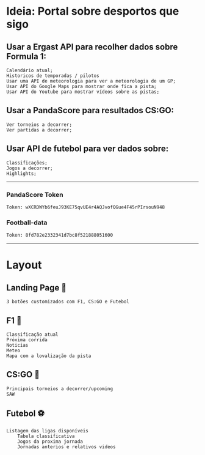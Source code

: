 # Ideia: Portal sobre desportos que sigo

## Usar a Ergast API para recolher dados sobre Formula 1:

    Calendário atual;
    Historicos de temporadas / pilotos
    Usar uma API de meteorologia para ver a meteorologia de um GP;
    Usar API do Google Maps para mostrar onde fica a pista;
    Usar API do Youtube para mostrar vídeos sobre as pistas;

## Usar a PandaScore para resultados CS:GO:

    Ver torneios a decorrer;
    Ver partidas a decorrer;

## Usar API de futebol para ver dados sobre:

    Classificações;
    Jogos a decorrer;
    Highlights;

---

### PandaScore Token

    Token: wXCRDWYb6feuJ93KE75qvUE4r4AQJvofQGue4F45rPIrsouN948

### Football-data

    Token: 8fd782e2332341d7bc8f521888051600

---

# Layout

## Landing Page :page_facing_up:

    3 botões customizados com F1, CS:GO e Futebol

## F1 :checkered_flag:

    Classificação atual
    Próxima corrida
    Noticias
    Meteo
    Mapa com a lovalização da pista

## CS:GO :gun:

    Principais torneios a decorrer/upcoming
    SAW

## Futebol :soccer:

    Listagem das ligas disponíveis
        Tabela classificativa
        Jogos da proxima jornada
        Jornadas anterios e relativos videos
